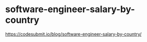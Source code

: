 # software-engineer-salary-by-country
https://codesubmit.io/blog/software-engineer-salary-by-country/
